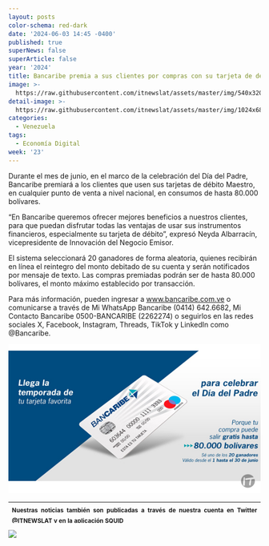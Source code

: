 ```yaml
---
layout: posts
color-schema: red-dark
date: '2024-06-03 14:45 -0400'
published: true
superNews: false
superArticle: false
year: '2024'
title: Bancaribe premia a sus clientes por compras con su tarjeta de débito
image: >-
  https://raw.githubusercontent.com/itnewslat/assets/master/img/540x320/Bancaribe-Padre-p.jpg
detail-image: >-
  https://raw.githubusercontent.com/itnewslat/assets/master/img/1024x680/Bancaribe-Padre-g.jpg
categories:
  - Venezuela
tags:
  - Economía Digital
week: '23'
---
```

Durante el mes de junio, en el marco de la celebración del Día del Padre, Bancaribe premiará a los clientes que usen sus tarjetas de débito Maestro, en cualquier punto de venta a nivel nacional, en consumos de hasta 80.000 bolívares.

“En Bancaribe queremos ofrecer mejores beneficios a nuestros clientes, para que puedan disfrutar todas las ventajas de usar sus instrumentos financieros, especialmente su tarjeta de débito”, expresó Neyda Albarracín, vicepresidente de Innovación del Negocio Emisor.

El sistema seleccionará 20 ganadores de forma aleatoria, quienes recibirán en línea el reintegro del monto debitado de su cuenta y serán notificados por mensaje de texto. Las compras premiadas podrán ser de hasta 80.000 bolívares, el monto máximo establecido por transacción.

Para más información, pueden ingresar a www.bancaribe.com.ve o comunicarse a través de Mi WhatsApp Bancaribe (0414) 642.6682, Mi Contacto Bancaribe 0500-BANCARIBE (2262274) o seguirlos en las redes sociales X, Facebook, Instagram, Threads, TikTok y LinkedIn como @Bancaribe.

![](https://raw.githubusercontent.com/itnewslat/assets/master/img/540x320/Bancaribe-Padre-p.jpg)

<table style="height: 42px;" width="569">
<tbody>
<tr>
<td style="text-align: justify;"><sub><strong>Nuestras noticias también son publicadas a través de nuestra cuenta en Twitter <a href="https://twitter.com/itnewslat?lang=es">@ITNEWSLAT</a> y en la aplicación <a href="https://squidapp.co/en/">SQUID</a></strong></sub></td>
</tr>
</tbody>
</table>

<img src="https://tracker.metricool.com/c3po.jpg?hash=56f88a41e39ab42c063cc51676587a04"/>
